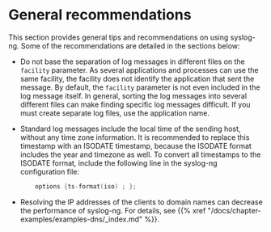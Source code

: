 ---
---
<!-- DISCLAIMER: This file is based on the syslog-ng Open Source Edition documentation https://github.com/balabit/syslog-ng-ose-guides/commit/2f4a52ee61d1ea9ad27cb4f3168b95408fddfdf2 and is used under the terms of The syslog-ng Open Source Edition Documentation License. The file has been modified by Axoflow. -->
# General recommendations

This section provides general tips and recommendations on using syslog-ng. Some of the recommendations are detailed in the sections below:

  - Do not base the separation of log messages in different files on the `facility` parameter. As several applications and processes can use the same facility, the facility does not identify the application that sent the message. By default, the `facility` parameter is not even included in the log message itself. In general, sorting the log messages into several different files can make finding specific log messages difficult. If you must create separate log files, use the application name.

  - Standard log messages include the local time of the sending host, without any time zone information. It is recommended to replace this timestamp with an ISODATE timestamp, because the ISODATE format includes the year and timezone as well. To convert all timestamps to the ISODATE format, include the following line in the syslog-ng configuration file:
    
    ```c
        options {ts-format(iso) ; };
    ```

  - Resolving the IP addresses of the clients to domain names can decrease the performance of syslog-ng. For details, see {{% xref "/docs/chapter-examples/examples-dns/_index.md" %}}.
